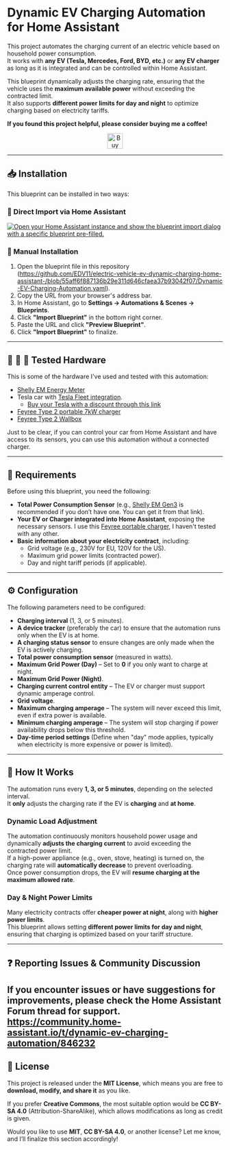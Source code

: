 # Dynamic EV Charging Automation for Home Assistant

This project automates the charging current of an electric vehicle based on household power consumption.  
It works with **any EV (Tesla, Mercedes, Ford, BYD, etc.)** or **any EV charger** as long as it is integrated and can be controlled within Home Assistant.

This blueprint dynamically adjusts the charging rate, ensuring that the vehicle uses the **maximum available power** without exceeding the contracted limit.  
It also supports **different power limits for day and night** to optimize charging based on electricity tariffs.

**If you found this project helpful, please consider buying me a coffee!**

<div align="center">
  <a href='https://ko-fi.com/K3K819CO23' target='_blank'>
    <img height='36' style='border:0px;height:36px;' 
         src='https://storage.ko-fi.com/cdn/kofi6.png?v=6' border='0' 
         alt='Buy Me a Coffee at ko-fi' />
  </a>
</div>

---

## 📥 Installation

This blueprint can be installed in two ways:

### **🔗 Direct Import via Home Assistant**
<a href="https://my.home-assistant.io/redirect/blueprint_import/?blueprint_url=https%3A%2F%2Fgithub.com%2FEDV11%2Felectric-vehicle-ev-dynamic-charging-home-assistant-%2Fblob%2F55aff6f887136b29e311d646cfaea37b93042f07%2FDynamic-EV-Charging-Automation.yaml" target="_blank" rel="noreferrer noopener"><img src="https://my.home-assistant.io/badges/blueprint_import.svg" alt="Open your Home Assistant instance and show the blueprint import dialog with a specific blueprint pre-filled." /></a>

### **📂 Manual Installation**
1. Open the blueprint file in this repository (https://github.com/EDV11/electric-vehicle-ev-dynamic-charging-home-assistant-/blob/55aff6f887136b29e311d646cfaea37b93042f07/Dynamic-EV-Charging-Automation.yaml).
2. Copy the URL from your browser's address bar.
3. In Home Assistant, go to **Settings → Automations & Scenes → Blueprints**.
4. Click **"Import Blueprint"** in the bottom right corner.
5. Paste the URL and click **"Preview Blueprint"**.
6. Click **"Import Blueprint"** to finalize.

---

## 🔌 🚗 🔋 Tested Hardware  

This is some of the hardware I've used and tested with this automation:  

- [Shelly EM Energy Meter](https://amzlink.to/az0UFbhU9htEu)  
- Tesla car with [Tesla Fleet integration](https://www.home-assistant.io/integrations/tesla_fleet/).  
  - [Buy your Tesla with a discount through this link](https://ts.la/eduardo432919)  
- [Feyree Type 2 portable 7kW charger](https://s.click.aliexpress.com/e/_opguDAp)  
- [Feyree Type 2 Wallbox](https://s.click.aliexpress.com/e/_oEFZ75f)  

Just to be clear, if you can control your car from Home Assistant and have access to its sensors, you can use this automation without a connected charger.

---

## 🔧 Requirements

Before using this blueprint, you need the following:

- **Total Power Consumption Sensor** (e.g., <a href="https://amzlink.to/az0UFbhU9htEu" target=_blank>Shelly EM Gen3</a> is recommended if you don’t have one. You can get it from that link).
- **Your EV or Charger integrated into Home Assistant**, exposing the necessary sensors. I use this <a href="https://s.click.aliexpress.com/e/_opguDAp" target=_blank>Feyree portable charger</a>, I haven't tested with any other.
- **Basic information about your electricity contract**, including:
  - Grid voltage (e.g., 230V for EU, 120V for the US).
  - Maximum grid power limits (contracted power).
  - Day and night tariff periods (if applicable).

---

## ⚙️ Configuration

The following parameters need to be configured:

- **Charging interval** (1, 3, or 5 minutes).
- **A device tracker** (preferably the car) to ensure that the automation runs only when the EV is at home.
- **A charging status sensor** to ensure changes are only made when the EV is actively charging.
- **Total power consumption sensor** (measured in watts).
- **Maximum Grid Power (Day)** – Set to **0** if you only want to charge at night.
- **Maximum Grid Power (Night)**.
- **Charging current control entity** – The EV or charger must support dynamic amperage control.
- **Grid voltage**.
- **Maximum charging amperage** – The system will never exceed this limit, even if extra power is available.
- **Minimum charging amperage** – The system will stop charging if power availability drops below this threshold.
- **Day-time period settings** (Define when "day" mode applies, typically when electricity is more expensive or power is limited).

---

## 🚀 How It Works

The automation runs every **1, 3, or 5 minutes**, depending on the selected interval.  
It **only** adjusts the charging rate if the EV is **charging** and **at home**.  

### **Dynamic Load Adjustment**
The automation continuously monitors household power usage and dynamically **adjusts the charging current** to avoid exceeding the contracted power limit.  
If a high-power appliance (e.g., oven, stove, heating) is turned on, the charging rate will **automatically decrease** to prevent overloading.  
Once power consumption drops, the EV will **resume charging at the maximum allowed rate**.

### **Day & Night Power Limits**
Many electricity contracts offer **cheaper power at night**, along with **higher power limits**.  
This blueprint allows setting **different power limits for day and night**, ensuring that charging is optimized based on your tariff structure.

---

## ❓ Reporting Issues & Community Discussion

If you encounter issues or have suggestions for improvements, please check the **Home Assistant Forum thread** for support.  
[https://community.home-assistant.io/t/dynamic-ev-charging-automation/846232
](https://community.home-assistant.io/t/dynamic-ev-charging-automation/846232)
---

## 📜 License

This project is released under the **MIT License**, which means you are free to **download, modify, and share it** as you like.

If you prefer **Creative Commons**, the most suitable option would be **CC BY-SA 4.0** (Attribution-ShareAlike), which allows modifications as long as credit is given.

Would you like to use **MIT**, **CC BY-SA 4.0**, or another license? Let me know, and I’ll finalize this section accordingly!

